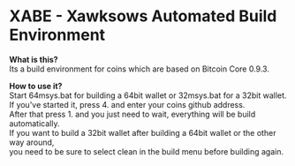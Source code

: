 XABE - Xawksows Automated Build Environment
====

<strong>What is this?</strong><br />
Its a build environment for coins which are based on Bitcoin Core 0.9.3.

<strong>How to use it?</strong><br />
Start 64msys.bat for building a 64bit wallet or 32msys.bat for a 32bit wallet.<br />
If you've started it, press 4. and enter your coins github address. <br />
After that press 1. and you just need to wait, everything will be build automatically.<br />
If you want to build a 32bit wallet after building a 64bit wallet or the other way around, <br />
you need to be sure to select clean in the build menu before building again.
